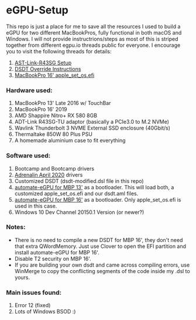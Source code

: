 # eGPU-Setup
This repo is just a place for me to save all the resources I used to build a eGPU for two different MacBookPros, fully functional in both macOS and Windows.
I will not provide instructrions/steps as most of this is striped together from different egpu.io threads public for everyone. I encourage you to visit the following threads for details:
1. [AST-Link-R43SG Setup](https://egpu.io/forums/thunderbolt-enclosures/adt-link-r43sg-tb3/)
2. [DSDT Override Instructions](https://egpu.io/forums/pc-setup/fix-dsdt-override-to-correct-error-12/#post-716)
3. [MacBookPro 16' apple_set_os.efi](https://egpu.io/forums/bootcamp/macbook-pro-16-windows-egpu-error-12-fix/)

### Hardware used:
1. MacBookPro 13' Late 2016 w/ TouchBar
2. MacBookPro 16' 2019
3. AMD Shappire Nitro+ RX 580 8GB
4. ADT-Link R43SG-TU adaptor (basically a PCIe3.0 to M.2 NVMe)
5. Wavlink Thunderbolt 3 NVME External SSD enclosure (40Gbit/s)
6. Thermaltake 850W 80 Plus PSU
7. A homemade aluminium case to fit everything

### Software used:
1. Bootcamp and Bootcamp drivers
2. [Adrenalin April 2020](bootcampdrivers.com) drivers
3. Customized DSDT (dsdt-modified.dsl file in this repo)
4. [automate-eGPU for MBP 13'](https://github.com/goalque/automate-eGPU) as a bootloader.
This will load both, a customized apple_set_os.efi and our dsdt.aml files.
5. [automate-eGPU for MBP 16'](https://github.com/aa15032261/apple_set_os-loader) as a bootloader.
Only apple_set_os.efi is used in this case.
6. Windows 10 Dev Channel 20150.1 Version (or newer?)

### Notes:
* There is no need to compile a new DSDT for MBP 16', they don't need that extra QWordMemory. Just use Clover to open the EFI partition and install automate-eGPU for MBP 16'.
* Disable T2 security on MBP 16'.
* If you are building your own dsdt and came across compiling errors, use WinMerge to copy the conflicting segments of the code inside my .dsl to yours.

### Main issues found:
1. Error 12 (fixed)
2. Lots of Windows BSOD :)
